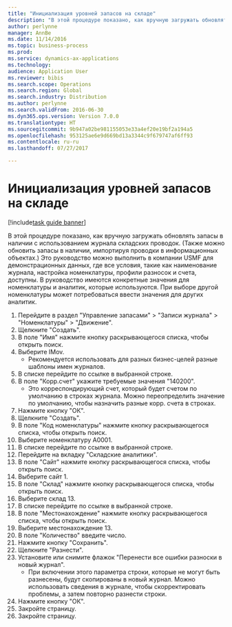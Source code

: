 ```yaml
--- 
title: "Инициализация уровней запасов на складе"
description: "В этой процедуре показано, как вручную загружать обновлять запасы в наличии с использованием журнала складских проводок."
author: perlynne
manager: AnnBe
ms.date: 11/14/2016
ms.topic: business-process
ms.prod: 
ms.service: dynamics-ax-applications
ms.technology: 
audience: Application User
ms.reviewer: bibis
ms.search.scope: Operations
ms.search.region: Global
ms.search.industry: Distribution
ms.author: perlynne
ms.search.validFrom: 2016-06-30
ms.dyn365.ops.version: Version 7.0.0
ms.translationtype: HT
ms.sourcegitcommit: 9b947a02be981155053e33a4ef20e19bf2a194a5
ms.openlocfilehash: 953125ae6e9d669bd13a3344c9f679747af6ff93
ms.contentlocale: ru-ru
ms.lasthandoff: 07/27/2017

---
```

# Инициализация уровней запасов на складе

[!include[task guide banner](../../includes/task-guide-banner.md)]

В этой процедуре показано, как вручную загружать обновлять запасы в наличии с использованием журнала складских проводок. (Также можно обновить запасы в наличии, импортируя проводки в информационных объектах.) Это руководство можно выполнить в компании USMF для демонстрационных данных, где все условия, такие как наименование журнала, настройка номенклатуры, профили разносок и счета, доступны. В руководство имеются конкретные значения для номенклатуры и аналитик, которые используются. При выборе другой номенклатуры может потребоваться ввести значения для других аналитик.

1. Перейдите в раздел "Управление запасами" > "Записи журнала" > "Номенклатуры" > "Движение".
2. Щелкните "Создать".
3. В поле "Имя" нажмите кнопку раскрывающегося списка, чтобы открыть поиск.
4. Выберите IMov.
    * Рекомендуется использовать для разных бизнес-целей разные шаблоны имен журналов.  
5. В списке перейдите по ссылке в выбранной строке.
6. В поле "Корр.счет" укажите требуемые значения "140200".
    * Это корреспондирующий счет, который будет счетом по умолчанию в строках журнала. Можно переопределить значение по умолчанию, чтобы назначить разные корр. счета в строках.  
7. Нажмите кнопку "OК".
8. Щелкните "Создать".
9. В поле "Код номенклатуры" нажмите кнопку раскрывающегося списка, чтобы открыть поиск.
10. Выберите номенклатуру A0001.
11. В списке перейдите по ссылке в выбранной строке.
12. Перейдите на вкладку "Складские аналитики".
13. В поле "Сайт" нажмите кнопку раскрывающегося списка, чтобы открыть поиск.
14. Выберите сайт 1.
15. В поле "Склад" нажмите кнопку раскрывающегося списка, чтобы открыть поиск.
16. Выберите склад 13.
17. В списке перейдите по ссылке в выбранной строке.
18. В поле "Местонахождение" нажмите кнопку раскрывающегося списка, чтобы открыть поиск.
19. Выберите местонахождение 13.
20. В поле "Количество" введите число.
21. Нажмите кнопку "Сохранить".
22. Щелкните "Разнести".
23. Установите или снимите флажок "Перенести все ошибки разноски в новый журнал".
    * При включении этого параметра строки, которые не могут быть разнесены, будут скопированы в новый журнал. Можно использовать сведения в журнале, чтобы скорректировать проблемы, а затем повторно разнести строки.  
24. Нажмите кнопку "OК".
25. Закройте страницу.
26. Закройте страницу.


